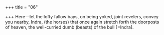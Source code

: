 +++
title = "06"

+++
Here—let the lofty fallow bays, on being yoked, joint revelers, convey  you nearby, Indra,
(the horses) that once again stretch forth the doorposts of heaven, the  well-curried dumb (beasts) of the bull [=Indra].